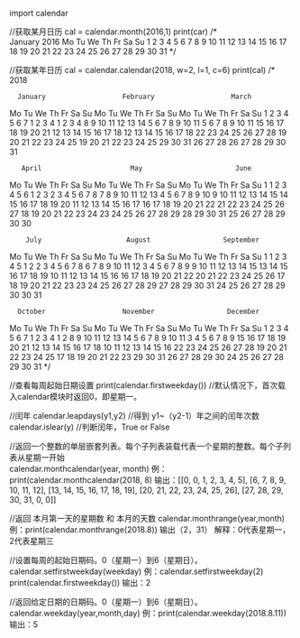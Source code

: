 import calendar

//获取某月日历
  cal = calendar.month(2016,1)
  print(car)
/*    
      January 2016
  Mo Tu We Th Fr Sa Su
               1  2  3
   4  5  6  7  8  9 10
  11 12 13 14 15 16 17
  18 19 20 21 22 23 24
  25 26 27 28 29 30 31
*/


//获取某年日历
  cal = calendar.calendar(2018, w=2, l=1, c=6)
  print(cal)
/*
                                  2018

      January                   February                   March
Mo Tu We Th Fr Sa Su      Mo Tu We Th Fr Sa Su      Mo Tu We Th Fr Sa Su
 1  2  3  4  5  6  7                1  2  3  4                1  2  3  4
 8  9 10 11 12 13 14       5  6  7  8  9 10 11       5  6  7  8  9 10 11
15 16 17 18 19 20 21      12 13 14 15 16 17 18      12 13 14 15 16 17 18
22 23 24 25 26 27 28      19 20 21 22 23 24 25      19 20 21 22 23 24 25
29 30 31                  26 27 28                  26 27 28 29 30 31

       April                      May                       June
Mo Tu We Th Fr Sa Su      Mo Tu We Th Fr Sa Su      Mo Tu We Th Fr Sa Su
                   1          1  2  3  4  5  6                   1  2  3
 2  3  4  5  6  7  8       7  8  9 10 11 12 13       4  5  6  7  8  9 10
 9 10 11 12 13 14 15      14 15 16 17 18 19 20      11 12 13 14 15 16 17
16 17 18 19 20 21 22      21 22 23 24 25 26 27      18 19 20 21 22 23 24
23 24 25 26 27 28 29      28 29 30 31               25 26 27 28 29 30
30

        July                     August                  September
Mo Tu We Th Fr Sa Su      Mo Tu We Th Fr Sa Su      Mo Tu We Th Fr Sa Su
                   1             1  2  3  4  5                      1  2
 2  3  4  5  6  7  8       6  7  8  9 10 11 12       3  4  5  6  7  8  9
 9 10 11 12 13 14 15      13 14 15 16 17 18 19      10 11 12 13 14 15 16
16 17 18 19 20 21 22      20 21 22 23 24 25 26      17 18 19 20 21 22 23
23 24 25 26 27 28 29      27 28 29 30 31            24 25 26 27 28 29 30
30 31

      October                   November                  December
Mo Tu We Th Fr Sa Su      Mo Tu We Th Fr Sa Su      Mo Tu We Th Fr Sa Su
 1  2  3  4  5  6  7                1  2  3  4                      1  2
 8  9 10 11 12 13 14       5  6  7  8  9 10 11       3  4  5  6  7  8  9
15 16 17 18 19 20 21      12 13 14 15 16 17 18      10 11 12 13 14 15 16
22 23 24 25 26 27 28      19 20 21 22 23 24 25      17 18 19 20 21 22 23
29 30 31                  26 27 28 29 30            24 25 26 27 28 29 30
                                                    31
*/


//查看每周起始日期设置
  print(calendar.firstweekday())
//默认情况下，首次载入calendar模块时返回0，即星期一。


//闰年
  calendar.leapdays(y1,y2)   //得到 y1~（y2-1）年之间的闰年次数
  calendar.islear(y) //判断闰年，True or False
  
  
//返回一个整数的单层嵌套列表。每个子列表装载代表一个星期的整数。每个子列表从星期一开始  
  calendar.monthcalendar(year, month) 
    例：print(calendar.monthcalendar(2018, 8)
    输出：[[0, 0, 1, 2, 3, 4, 5], [6, 7, 8, 9, 10, 11, 12], [13, 14, 15, 16, 17, 18, 19], [20, 21, 22, 23, 24, 25, 26], [27, 28, 29, 30, 31, 0, 0]]


//返回 本月第一天的星期数 和 本月的天数
  calendar.monthrange(year,month)
  例：print(calendar.monthrange(2018.8))
  输出（2，31）
  解释：0代表星期一，2代表星期三
  
  
 //设置每周的起始日期码。0（星期一）到6（星期日）。
  calendar.setfirstweekday(weekday)
  例：calendar.setfirstweekday(2)
      print(calendar.firstweekday())
  输出：2


//返回给定日期的日期码。0（星期一）到6（星期日）。  
calendar.weekday(year,month,day)
例：print(calendar.weekday(2018.8.11))
输出：5
  
